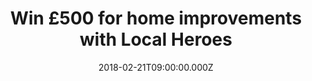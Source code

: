 ---
campaign-uuid: "c-b9838468-3557-4398-b3bb-70361e038bbb"
type: "Preview"
category: "Other"
date: "2018-02-21T09:00:00.000Z"
end-date: "2018-03-14T23:59:00.000Z"
disable-form: false
is_promoted: false
has_entry_page: true
title: "Win £500 for home improvements with Local Heroes"
competition-description: "Planning on making your life BETTER? Put your home improvement\
  \ project in motion by the chance of wining £500 with Local Heroes."
hero-header: "Win £500 for home improvements with Local Heroes"
terms-confirmation: "I agree to the competition <a href=\"../etc/localheroes-win-500-pounds-for-home-improvements-terms-and-conditions.pdf\"\
  \ target=\"_blank\">Terms &amp; Conditions</a> and to create an account with NME\
  \ AAA."
banner-img: "https://assets.expresslyapp.com/asset-b209c887-d7a3-4aba-8c7f-c5c58b2d657c.jpg"
logo-left-href: "https://www.localheroes.com/"
logo-left-image: "localheroes-logo.jpg"
logo-left-title: "British Gas Local Heroes"
bg-image-hero: "https://assets.expresslyapp.com/asset-2143b8c5-6ecc-4dfc-af2d-b5213e511e45.png"
bg-image-first: "https://assets.expresslyapp.com/asset-7a2c6571-2cca-40bf-a32b-d6a6b3d24a1a.jpg"
bg-image-second: "https://assets.expresslyapp.com/asset-71383da2-6045-43b5-a9d4-dd8e4f4dced7.jpg"
section1-content: "<p>Do you have a problem? Planning a kitchen renovation? Why not\
  \ seek for a quality contract from Local Heros? This is your chance to create a\_\
  sophisticated new look and Local Heroes can help you with it.</p>"
section2-content: "<p>Local Heroes is offering one lucky reader the chance to win\
  \ £500 by only entering your details and choosing your new home improvement and\
  \ one of their tradesmen will help you with all of your projects.</p>"
entry-title: "Win £500 for home improvements with Local Heroes"
entry-content: "<p>Planning on renovation projects?.. Now you have the solution! Win\
  \ £500 for home improvements with Local Heroes.</p> <p> Enter the draw to win localheroes\
  \ by completing the form below before 11.59pm on 14/03/2018.</p>"
entry-extension: "nme/local-heroes-extension.html"
has-winner: false
---